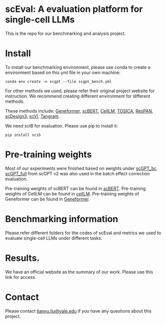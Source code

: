 # scEval: A evaluation platform for single-cell LLMs

This is the repo for our benchmarking and analysis project. 

# Install

To install our benchmarking environment, please use conda to create a environment based on this yml file in your own machine:
```
conda env create -n scgpt --file scgpt_bench.yml
```

For other methods we used, please refer their original project website for instruction. We recommend creating different environment for different methods.

These methods include: [Geneformer](https://huggingface.co/ctheodoris/Geneformer), [scBERT](https://github.com/TencentAILabHealthcare/scBERT), [CellLM](https://github.com/BioFM/OpenBioMed/tree/main), [TOSICA](https://github.com/JackieHanLab/TOSICA/tree/main), [ResPAN](https://github.com/AprilYuge/ResPAN/tree/main), [scDesign3](https://github.com/SONGDONGYUAN1994/scDesign3), [scVI](https://scvi-tools.org/), [Tangram](https://github.com/broadinstitute/Tangram).

We need scIB for evaluation. Please use pip to install it:
```
pip install scib
```

# Pre-training weights

Most of our experiments were finished based on weights under [scGPT_bc](https://drive.google.com/drive/folders/1S9B2QUvBAh_FxUNrWrLfsvsds1thF9ad?usp=share_link). [scGPT_full](https://drive.google.com/drive/folders/1eNdHu45uXDHOF4u0J1sYiBLZYN55yytS?usp=share_link) from scGPT v2 was also used in the batch effect correction evaluation.

Pre-training weights of scBERT can be found in [scBERT](https://github.com/TencentAILabHealthcare/scBERT). Pre-training weights of CellLM can be found in [cellLM](https://github.com/BioFM/OpenBioMed/tree/main). Pre-training weights of Geneformer can be found in [Geneformer](https://huggingface.co/ctheodoris/Geneformer).

# Benchmarking information

Please refer different folders for the codes of scEval and metrics we used to evaluate single-cell LLMs under different tasks. 

# Results.

We have an official website as the summary of our work. Please use this link for access.

# Contact

Please contact tianyu.liu@yale.edu if you have any questions about this project.